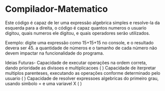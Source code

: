# Compilador-Matematico

Este código é capaz de ler uma expressão algebrica simples e resolve-la da esquerda para a direita,
o código é capaz quantos numeros o usuario digitou, quais numeros ele digitou, e quais operadores serão utilizados.

Exemplo: digite uma expressão como 15+15+15 no console, e o resultado devera ser 45.
a quantidade de números e o tamanho de cada número não devem impactar na funcionalidade do programa.

Ideias Futuras-
Capacidade de executar operações na ordem correta, dando prioridade as divisoes e multiplicacoes ( )
Capacidade de iterpretar multiplos parenteses, executando as operações conforme determinado pelo usuario ( )
Capacidade de resolver expressoes algebricas do primeiro grau, usando simbolo = e uma variavel X ( )
